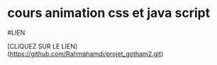 # cours animation css et java script 
#LIEN 

[CLIQUEZ SUR LE LIEN] (https://github.com/Rahmahamdi/projet_gotham2.git)
